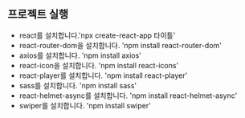 ## 프로젝트 실행

- react를 설치합니다.'npx create-react-app 타이틀'
- react-router-dom을 설치합니다. 'npm install react-router-dom'
- axios를 설치합니다. 'npm install axios'
- react-icon을 설치합니다. 'npm install react-icons'
- react-player를 설치합니다. 'npm install react-player'
- sass를 설치합니다. 'npm install sass'
- react-helmet-async를 설치합니다. 'npm install react-helmet-async'
- swiper를 설치합니다. 'npm install swiper'
